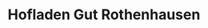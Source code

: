 ---
title: "Hofladen Gut Rothenhausen"
url: /gross-schenkenberg/hofladen-gut-rothenhausen/
shop: Hofladen
---